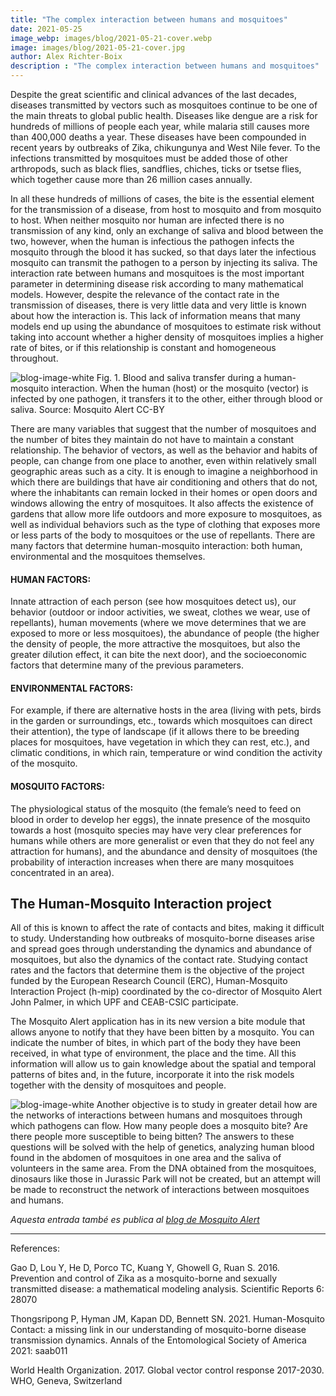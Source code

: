 ```yaml
---
title: "The complex interaction between humans and mosquitoes"
date: 2021-05-25
image_webp: images/blog/2021-05-21-cover.webp
image: images/blog/2021-05-21-cover.jpg
author: Alex Richter-Boix
description : "The complex interaction between humans and mosquitoes"
---
```


Despite the great scientific and clinical advances of the last decades, diseases transmitted by vectors such as mosquitoes continue to be one of the main threats to global public health. Diseases like dengue are a risk for hundreds of millions of people each year, while malaria still causes more than 400,000 deaths a year. These diseases have been compounded in recent years by outbreaks of Zika, chikungunya and West Nile fever. To the infections transmitted by mosquitoes must be added those of other arthropods, such as black flies, sandflies, chiches, ticks or tsetse flies, which together cause more than 26 million cases annually.

In all these hundreds of millions of cases, the bite is the essential element for the transmission of a disease, from host to mosquito and from mosquito to host. When neither mosquito nor human are infected there is no transmission of any kind, only an exchange of saliva and blood between the two, however, when the human is infectious the pathogen infects the mosquito through the blood it has sucked, so that days later the infectious mosquito can transmit the pathogen to a person by injecting its saliva. The interaction rate between humans and mosquitoes is the most important parameter in determining disease risk according to many mathematical models. However, despite the relevance of the contact rate in the transmission of diseases, there is very little data and very little is known about how the interaction is. This lack of information means that many models end up using the abundance of mosquitoes to estimate risk without taking into account whether a higher density of mosquitoes implies a higher rate of bites, or if this relationship is constant and homogeneous throughout.

![blog-image-white](/images/blog/2021-05-21-f1-en.jpeg)
Fig. 1. Blood and saliva transfer during a human-mosquito interaction. When the human (host) or the mosquito (vector) is infected by one pathogen, it transfers it to the other, either through blood or saliva. Source: Mosquito Alert CC-BY

There are many variables that suggest that the number of mosquitoes and the number of bites they maintain do not have to maintain a constant relationship. The behavior of vectors, as well as the behavior and habits of people, can change from one place to another, even within relatively small geographic areas such as a city. It is enough to imagine a neighborhood in which there are buildings that have air conditioning and others that do not, where the inhabitants can remain locked in their homes or open doors and windows allowing the entry of mosquitoes. It also affects the existence of gardens that allow more life outdoors and more exposure to mosquitoes, as well as individual behaviors such as the type of clothing that exposes more or less parts of the body to mosquitoes or the use of repellants. There are many factors that determine human-mosquito interaction: both human, environmental and the mosquitoes themselves.

#### HUMAN FACTORS:

Innate attraction of each person (see how mosquitoes detect us), our behavior (outdoor or indoor activities, we sweat, clothes we wear, use of repellants), human movements (where we move determines that we are exposed to more or less mosquitoes), the abundance of people (the higher the density of people, the more attractive the mosquitoes, but also the greater dilution effect, it can bite the next door), and the socioeconomic factors that determine many of the previous parameters.

#### ENVIRONMENTAL FACTORS:

For example, if there are alternative hosts in the area (living with pets, birds in the garden or surroundings, etc., towards which mosquitoes can direct their attention), the type of landscape (if it allows there to be breeding places for mosquitoes, have vegetation in which they can rest, etc.), and climatic conditions, in which rain, temperature or wind condition the activity of the mosquito.

#### MOSQUITO FACTORS:

The physiological status of the mosquito (the female’s need to feed on blood in order to develop her eggs), the innate presence of the mosquito towards a host (mosquito species may have very clear preferences for humans while others are more generalist or even that they do not feel any attraction for humans), and the abundance and density of mosquitoes (the probability of interaction increases when there are many mosquitoes concentrated in an area).

## The Human-Mosquito Interaction project

All of this is known to affect the rate of contacts and bites, making it difficult to study. Understanding how outbreaks of mosquito-borne diseases arise and spread goes through understanding the dynamics and abundance of mosquitoes, but also the dynamics of the contact rate. Studying contact rates and the factors that determine them is the objective of the project funded by the European Research Council (ERC), Human-Mosquito Interaction Project (h-mip) coordinated by the co-director of Mosquito Alert John Palmer, in which UPF and CEAB-CSIC participate.

The Mosquito Alert application has in its new version a bite module that allows anyone to notify that they have been bitten by a mosquito. You can indicate the number of bites, in which part of the body they have been received, in what type of environment, the place and the time. All this information will allow us to gain knowledge about the spatial and temporal patterns of bites and, in the future, incorporate it into the risk models together with the density of mosquitoes and people.


![blog-image-white](/images/blog/2021-05-21-f2.png)
Another objective is to study in greater detail how are the networks of interactions between humans and mosquitoes through which pathogens can flow. How many people does a mosquito bite? Are there people more susceptible to being bitten? The answers to these questions will be solved with the help of genetics, analyzing human blood found in the abdomen of mosquitoes in one area and the saliva of volunteers in the same area. From the DNA obtained from the mosquitoes, dinosaurs like those in Jurassic Park will not be created, but an attempt will be made to reconstruct the network of interactions between mosquitoes and humans.

*Aquesta entrada també es publica al [blog de Mosquito Alert](http://www.mosquitoalert.com/ca/reconstruyendo-la-interaccion-humano-mosquito-en-el-jardin-botanico-marimurtra/)*

---

References:

Gao D, Lou Y, He D, Porco TC, Kuang Y, Ghowell G, Ruan S. 2016. Prevention and control of Zika as a mosquito-borne and sexually transmitted disease: a mathematical modeling analysis. Scientific Reports 6: 28070

Thongsripong P, Hyman JM, Kapan DD, Bennett SN. 2021. Human-Mosquito Contact: a missing link in our understanding of mosquito-borne disease transmission dynamics. Annals of the Entomological Society of America 2021: saab011

World Health Organization. 2017. Global vector control response 2017-2030. WHO, Geneva, Switzerland
